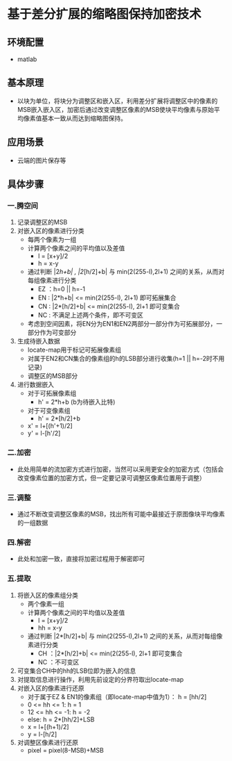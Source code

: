 # 基于差分扩展的缩略图保持加密技术
## 环境配置
- matlab
##	基本原理
- 以块为单位，将块分为调整区和嵌入区，利用差分扩展将调整区中的像素的MSB嵌入嵌入区，加密后通过改变调整区像素的MSB使块平均像素与原始平均像素值基本一致从而达到缩略图保持。
## 应用场景
- 云端的图片保存等
## 具体步骤
###	一.腾空间
1. 记录调整区的MSB
2. 对嵌入区的像素进行分类
   - 每两个像素为一组
   - 计算两个像素之间的平均值以及差值
      - l = [x+y]/2    
      - h = x-y
   - 通过判断 |2*h+b| , |2*[h/2]+b| 与 min(2(255-l),2l+1) 之间的关系，从而对每组像素进行分类
      - EZ ：h=0 || h=-1
      - EN : |2*h+b| <= min(2(255-l), 2l+1)    即可拓展集合
      - CN : |2*[h/2]+b| <= min(2(255-l), 2l+1    即可变集合
      - NC : 不满足上述两个条件，即不可变区
   - 考虑到空间因素，将EN分为EN1和EN2两部分一部分作为可拓展部分，一部分作为可变部分
3. 生成待嵌入数据
   - locate-map用于标记可拓展像素组
   - 对属于EN2和CN集合的像素组的h的LSB部分进行收集(h=1 || h=-2时不用记录)
   - 调整区的MSB部分
4. 进行数据嵌入
   - 对于可拓展像素组
      - h' = 2*h+b  (b为待嵌入比特)
   - 对于可变像素组
      - h' = 2*[h/2]+b
   - x' = l+[(h'+1)/2]      
   - y' = l-[h'/2]
### 二.加密
- 此处用简单的流加密方式进行加密，当然可以采用更安全的加密方式（包括会改变像素位置的加密方式，但一定要记录可调整区像素位置用于调整）
### 三.调整
- 通过不断改变调整区像素的MSB，找出所有可能中最接近于原图像块平均像素的一组数据
### 四.解密
- 此处和加密一致，直接将加密过程用于解密即可
### 五.提取
1. 将嵌入区的像素组分类
   - 两个像素一组
   - 计算两个像素之间的平均值以及差值
      - l = [x+y]/2    
      - hh = x-y
   - 通过判断 |2*[h/2]+b| 与 min(2(255-l),2l+1) 之间的关系，从而对每组像素进行分类
      - CH ：|2*[h/2]+b| <= min(2(255-l), 2l+1 即可变集合
      - NC ：不可变区
2. 可变集合CH中的hh的LSB位即为嵌入的信息
3. 对提取信息进行操作，利用先前设定的分界符取出locate-map
4. 对嵌入区的像素进行还原
   - 对于属于EZ & EN1的像素组（即locate-map中值为1）： h = [hh/2]
   - 0 <= hh <= 1:  h = 1
   - 12 <= hh <= -1:  h = -2
   - else:  h = 2*[hh/2]+LSB
   - x = l+[(h+1)/2]
   - y = l-[h/2]
5. 对调整区像素进行还原
   - pixel = pixel(8-MSB)+MSB